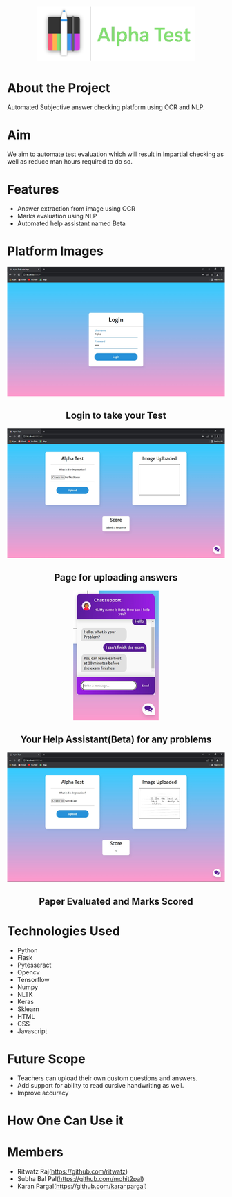 <div align="center">
    <h1 align='center'>
        <img src="/static/images/Penbook-1.png" height="125" />
        </h2>
</div>

# About the Project

Automated Subjective answer checking platform using OCR and NLP.

# Aim

We aim to automate test evaluation which will result in Impartial checking 
as well as reduce man hours required to do so.

# Features
+ Answer extraction from image using OCR
+ Marks evaluation using NLP
+ Automated help assistant named Beta

# Platform Images
<div align="Center">
    <img src="/static/images/Login_Page.jpeg" height="300" />
    <h2>Login to take your Test</h2>          
    <img src="/static/images/Test_page.jpeg" height="300" />
    <h2>Page for uploading answers</h2>
    <img src="/static/images/Chatbot.jpeg" height="300" />
    <h2>Your Help Assistant(Beta) for any problems</h2>
    <img src="/static/images/Score.jpeg" height="300" />
    <h2>Paper Evaluated and Marks Scored</h2>
</div>

# Technologies Used
+ Python
+ Flask
+ Pytesseract
+ Opencv
+ Tensorflow
+ Numpy
+ NLTK
+ Keras
+ Sklearn
+ HTML
+ CSS
+ Javascript

# Future Scope
+ Teachers can upload their own custom questions and answers.
+ Add support for ability to read cursive handwriting as well.
+ Improve accuracy
# How One Can Use it

# Members
+ Ritwatz Raj(https://github.com/ritwatz)
+ Subha Bal Pal(https://github.com/mohit2pal)
+ Karan Pargal(https://github.com/karanpargal)
